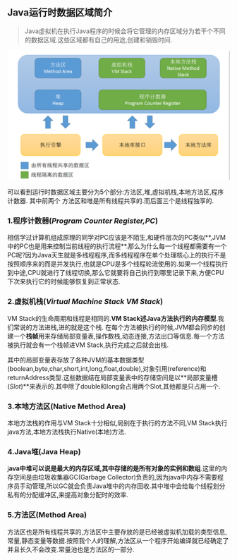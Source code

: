 ##  Java运行时数据区域简介

> Java虚拟机在执行Java程序的时候会将它管理的内存区域分为若干个不同的数据区域.这些区域都有自己的用途,创建和销毁时间.

<img src="Java运行时数据区域简介与分析.assets/image-20201114085853942.png" alt="image-20201114085853942" style="zoom:50%;" />

可以看到运行时数据区域主要分为5个部分:方法区,堆,虚拟机栈,本地方法区,程序计数器. 其中前两个 方法区和堆是所有线程共享的.而后面三个是线程独享的.

### 1.程序计数器(*Program Counter Register,PC*)

相信学过计算机组成原理的同学对PC应该是不陌生,和硬件层次的PC类似**,JVM中的PC也是用来控制当前线程的执行流程**.那么为什么每一个线程都需要有一个PC呢?因为Java天生就是多线程程序,而多线程程序在单个处理核心上的执行不是按照顺序来的而是并发执行,也就是CPU是多个线程轮流使用的.如果一个线程执行到中途,CPU就进行了线程切换,那么它就要将自己执行到哪里记录下来,方便CPU下次来执行它的时候能够恢复到正常状态.

### 2.虚拟机栈(*Virtual Machine Stack VM Stack*)

VM Stack的生命周期和线程是相同的.**VM Stack述Java方法执行的内存模型**.我们常说的方法进栈,进的就是这个栈.
在每个方法被执行的时候,JVM都会同步的创建一个**栈帧**用来存储局部变量表,操作数栈,动态连接,方法出口等信息.每一个方法被执行就会有一个栈帧进VM Stack,执行完成之后就会出栈.

其中的局部变量表存放了各种JVM的基本数据类型(boolean,byte,char,short,int,long,float,double),对象引用(reference)和returnAddress类型.这些数据结在局部变量表中的存储空间是以**局部变量槽(*Slot*)**来表示的.其中除了double和long会占用两个Slot,其他都是只占用一个.

### 3.本地方法区(Native Method Area)

本地方法栈的作用与VM Stack十分相似,局别在于执行的方法不同,VM Stack执行java方法,本地方法栈执行Native(本地)方法.

### 4.Java堆(Java Heap)

j**ava中堆可以说是最大的内存区域,其中存储的是所有对象的实例和数组**.这里的内存空间是由垃圾收集器GC(Garbage Collector)负责的,因为java中内存不需要程序员手动管理,所以GC就会负责Java堆中的内存回收.其中堆中会给每个线程划分私有的分配缓冲区,来提高对象分配时的效率.

### 5.方法区(Method Area)

方法区也是所有线程共享的,方法区中主要存放的是已经被虚拟机加载的类型信息,常量,静态变量等数据.按照我个人的理解,方法区从一个程序开始编译就已经确定了并且长久不会改变.常量池也是方法区的一部分.